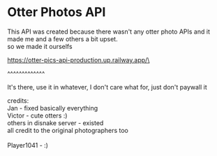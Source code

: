 # Otter Photos API

This API was created because there wasn't any otter photo APIs and it made me and a few others a bit upset.\
so we made it ourselfs

https://otter-pics-api-production.up.railway.app/\

^^^^^^^^^^^^^

It's there, use it in whatever, I don't care what for, just don't paywall it

credits:\
Jan - fixed basically everything\
Victor - cute otters :)\
others in disnake server - existed\
all credit to the original photographers too\
\
Player1041 - :)